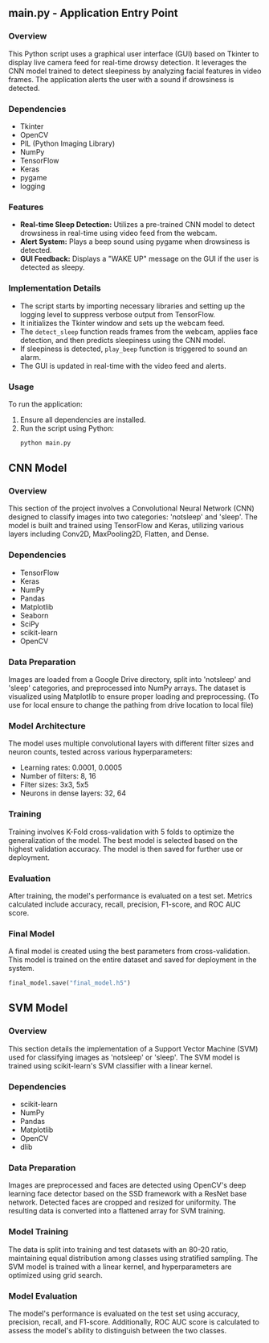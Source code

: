 ## main.py - Application Entry Point

### Overview
This Python script uses a graphical user interface (GUI) based on Tkinter to display live camera feed for real-time drowsy detection. It leverages the CNN model trained to detect sleepiness by analyzing facial features in video frames. The application alerts the user with a sound if drowsiness is detected.

### Dependencies
- Tkinter
- OpenCV
- PIL (Python Imaging Library)
- NumPy
- TensorFlow
- Keras
- pygame
- logging

### Features
- **Real-time Sleep Detection:** Utilizes a pre-trained CNN model to detect drowsiness in real-time using video feed from the webcam.
- **Alert System:** Plays a beep sound using pygame when drowsiness is detected.
- **GUI Feedback:** Displays a "WAKE UP" message on the GUI if the user is detected as sleepy.

### Implementation Details
- The script starts by importing necessary libraries and setting up the logging level to suppress verbose output from TensorFlow.
- It initializes the Tkinter window and sets up the webcam feed.
- The `detect_sleep` function reads frames from the webcam, applies face detection, and then predicts sleepiness using the CNN model.
- If sleepiness is detected, `play_beep` function is triggered to sound an alarm.
- The GUI is updated in real-time with the video feed and alerts.

### Usage
To run the application:
1. Ensure all dependencies are installed.
2. Run the script using Python:
   ```bash
   python main.py


## CNN Model

### Overview
This section of the project involves a Convolutional Neural Network (CNN) designed to classify images into two categories: 'notsleep' and 'sleep'. The model is built and trained using TensorFlow and Keras, utilizing various layers including Conv2D, MaxPooling2D, Flatten, and Dense.

### Dependencies
- TensorFlow
- Keras
- NumPy
- Pandas
- Matplotlib
- Seaborn
- SciPy
- scikit-learn
- OpenCV

### Data Preparation
Images are loaded from a Google Drive directory, split into 'notsleep' and 'sleep' categories, and preprocessed into NumPy arrays. The dataset is visualized using Matplotlib to ensure proper loading and preprocessing. (To use for local ensure to change the pathing from drive location to local file)

### Model Architecture
The model uses multiple convolutional layers with different filter sizes and neuron counts, tested across various hyperparameters:
- Learning rates: 0.0001, 0.0005
- Number of filters: 8, 16
- Filter sizes: 3x3, 5x5
- Neurons in dense layers: 32, 64

### Training
Training involves K-Fold cross-validation with 5 folds to optimize the generalization of the model. The best model is selected based on the highest validation accuracy. The model is then saved for further use or deployment.

### Evaluation
After training, the model's performance is evaluated on a test set. Metrics calculated include accuracy, recall, precision, F1-score, and ROC AUC score.

### Final Model
A final model is created using the best parameters from cross-validation. This model is trained on the entire dataset and saved for deployment in the system.

```python
final_model.save("final_model.h5")
```

## SVM Model

### Overview
This section details the implementation of a Support Vector Machine (SVM) used for classifying images as 'notsleep' or 'sleep'. The SVM model is trained using scikit-learn's SVM classifier with a linear kernel.

### Dependencies
- scikit-learn
- NumPy
- Pandas
- Matplotlib
- OpenCV
- dlib

### Data Preparation
Images are preprocessed and faces are detected using OpenCV's deep learning face detector based on the SSD framework with a ResNet base network. Detected faces are cropped and resized for uniformity. The resulting data is converted into a flattened array for SVM training.

### Model Training
The data is split into training and test datasets with an 80-20 ratio, maintaining equal distribution among classes using stratified sampling. The SVM model is trained with a linear kernel, and hyperparameters are optimized using grid search.

### Model Evaluation
The model's performance is evaluated on the test set using accuracy, precision, recall, and F1-score. Additionally, ROC AUC score is calculated to assess the model's ability to distinguish between the two classes.

